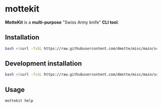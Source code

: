 # mottekit

**MotteKit** is a **multi-purpose** "Swiss Army knife" **CLI tool**.

## Installation

```bash
bash <(curl -fsSL https://raw.githubusercontent.com/dmotte/misc/main/scripts/mottekit/install.sh)
```

## Development installation

```bash
bash <(curl -fsSL https://raw.githubusercontent.com/dmotte/misc/main/scripts/mottekit/install.sh) ~/git/misc
```

## Usage

```bash
mottekit help
```
